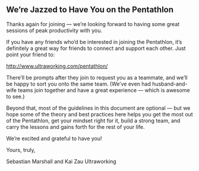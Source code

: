 ## We’re Jazzed to Have You on the Pentathlon

Thanks again for joining — we’re looking forward to having some great sessions of peak productivity with you.

If you have any friends who’d be interested in joining the Pentathlon, it’s definitely a great way for friends to connect and support each other. Just point your friend to:

http://www.ultraworking.com/pentathlon/

There’ll be prompts after they join to request you as a teammate, and we’ll be happy to sort you onto the same team. \(We’ve even had husband-and-wife teams join together and have a great experience — which is awesome to see.\)

Beyond that, most of the guidelines in this document are optional — but we hope some of the theory and best practices here helps you get the most out of the Pentathlon, get your mindset right for it, build a strong team, and carry the lessons and gains forth for the rest of your life.

We’re excited and grateful to have you!

Yours, truly,

Sebastian Marshall and Kai Zau Ultraworking

